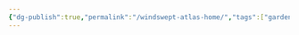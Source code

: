 ```yaml
---
{"dg-publish":true,"permalink":"/windswept-atlas-home/","tags":["gardenEntry"],"updated":"2024-12-22T18:52:13.196-06:00"}
---
```


